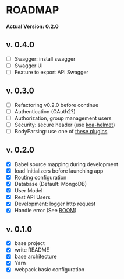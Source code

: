# ROADMAP

__Actual Version: 0.2.0__

## v. 0.4.0
- [ ] Swagger: install swagger
- [ ] Swagger UI
- [ ] Feature to export API Swagger

## v. 0.3.0
- [ ] Refactoring v0.2.0 before continue
- [ ] Authentication (OAuth2?)
- [ ] Authorization, group management users
- [ ] Security: secure header (use [koa-helmet](https://github.com/venables/koa-helmet))
- [ ] BodyParsing: use one of [these plugins](https://github.com/koajs/koa/wiki#body-parsing)

## v. 0.2.0
- [x] Babel source mapping during development
- [x] load Initializers before launching app
- [x] Routing configuration
- [x] Database (Default: MongoDB)
- [x] User Model
- [x] Rest API Users
- [x] Development: logger http request
- [x] Handle error (See [BOOM](https://github.com/hapijs/boom))

## v. 0.1.0
- [x] base project
- [x] write README
- [x] base architecture
- [x] Yarn
- [x] webpack basic configuration
